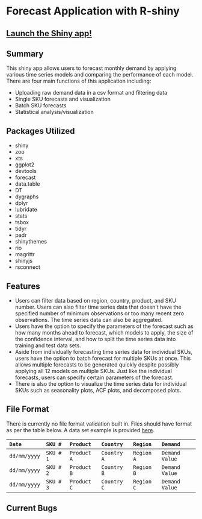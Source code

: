 # Forecast Application with R-shiny
## <a href="https://mlombera.shinyapps.io/forecast_r-shiny/" target="_blank">Launch the Shiny app!</a>

## Summary
This shiny app allows users to forecast monthly demand by applying various time series models and comparing the performance of each model. There are four main functions of this application including:
- Uploading raw demand data in a csv format and filtering data
- Single SKU forecasts and visualization
- Batch SKU forecasts
- Statistical analysis/visualization

## Packages Utilized
- shiny
- zoo
- xts
- ggplot2
- devtools
- forecast
- data.table
- DT
- dygraphs
- dplyr
- lubridate
- stats
- tsbox
- tidyr
- padr
- shinythemes
- rio
- magrittr
- shinyjs
- rsconnect

## Features
- Users can filter data based on region, country, product, and SKU number. Users can also filter time series data that doesn't have the specified number of minimum observations or too many recent zero observations. The time series data can also be aggregated. 
- Users have the option to specify the parameters of the forecast such as how many months ahead to forecast, which models to apply, the size of the confidence interval, and how to split the time series data into training and test data sets. 
- Aside from individually forecasting time series data for individual SKUs, users have the option to batch forecast for multiple SKUs at once. This allows multiple forecasts to be generated quickly despite possibly applying all 12 models on multiple SKUs. Just like the individual forecasts, users can specify certain parameters of the forecast. 
- There is also the option to visualize the time series data for individual SKUs such as seasonality plots, ACF plots, and decomposed plots. 

## File Format
There is currently no file format validation built in. Files should have format as per the table below. A data set example is provided <a href=" " target="_blank">here</a>. 
  
|```Date```| ```SKU #```| ```Product```| ```Country```| ```Region```| ```Demand```|
|:---------------|:---------------|:---------------|:--------------|:---------------|:------------------|
|```dd/mm/yyyy```| ```SKU # 1```	|	```Product A```|```Country A```| ```Region A```	|	```Demand Value```|
|```dd/mm/yyyy```| ```SKU # 2```	|	```Product B```|```Country B```| ```Region B```	|	```Demand Value```|
|```dd/mm/yyyy```| ```SKU # 3```	|	```Product C```|```Country C```| ```Region C```	|	```Demand Value```|

## Current Bugs